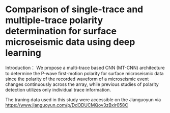 # Comparison of single-trace and multiple-trace polarity determination for surface microseismic data using deep learning

Introduction：
We propose a multi-trace based CNN (MT-CNN) architecture to determine the P-wave first-motion polarity for 
surface microseismic data since the polarity of the recorded waveform of a microseismic event changes 
continuously across the array, while previous studies of polarity detection utilizes only individual trace
information. 

The traning data used in this study were accessible on the Jianguoyun via https://www.jianguoyun.com/p/DdODUCMQov3zBxir058C
